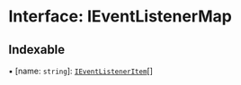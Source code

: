 # Interface: IEventListenerMap

## Indexable

▪ [name: `string`]: [`IEventListenerItem`](IEventListenerItem.md)[]
